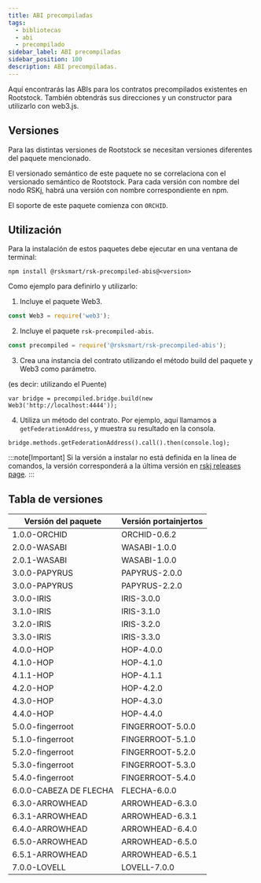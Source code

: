 ```yaml
---
title: ABI precompiladas
tags:
  - bibliotecas
  - abi
  - precompilado
sidebar_label: ABI precompiladas
sidebar_position: 100
description: ABI precompiladas.
---
```


Aquí encontrarás las ABIs para los contratos precompilados existentes en Rootstock. También obtendrás sus direcciones y un constructor para utilizarlo con web3.js.

## Versiones

Para las distintas versiones de Rootstock se necesitan versiones diferentes del paquete mencionado.

El versionado semántico de este paquete no se correlaciona con el versionado semántico de Rootstock. Para cada versión con nombre del nodo RSKj, habrá una versión con nombre correspondiente en npm.

El soporte de este paquete comienza con `ORCHID`.

## Utilización

Para la instalación de estos paquetes debe ejecutar en una ventana de terminal:

```shell
npm install @rsksmart/rsk-precompiled-abis@<version>
```

Como ejemplo para definirlo y utilizarlo:

1. Incluye el paquete Web3.

```javascript
const Web3 = require('web3');
```

2. Incluye el paquete `rsk-precompiled-abis`.

```javascript
const precompiled = require('@rsksmart/rsk-precompiled-abis');
```

3. Crea una instancia del contrato utilizando el método build del paquete y Web3 como parámetro.

(es decir: utilizando el Puente)

```shell
var bridge = precompiled.bridge.build(new Web3('http://localhost:4444'));
```

4. Utiliza un método del contrato. Por ejemplo, aquí llamamos a `getFederationAddress`, y muestra su resultado en la consola.

```shell
bridge.methods.getFederationAddress().call().then(console.log);
```

:::note[Important]
Si la versión a instalar no está definida en la línea de comandos, la versión corresponderá a la última versión en [rskj releases page](https://github.com/rsksmart/reproducible-builds/tree/master/rskj).
:::

## Tabla de versiones

| Versión del paquete                                    | Versión portainjertos                            |
| ------------------------------------------------------ | ------------------------------------------------ |
| 1.0.0-ORCHID           | ORCHID-0.6.2     |
| 2.0.0-WASABI           | WASABI-1.0.0     |
| 2.0.1-WASABI           | WASABI-1.0.0     |
| 3.0.0-PAPYRUS          | PAPYRUS-2.0.0    |
| 3.0.0-PAPYRUS          | PAPYRUS-2.2.0    |
| 3.0.0-IRIS             | IRIS-3.0.0       |
| 3.1.0-IRIS             | IRIS-3.1.0       |
| 3.2.0-IRIS             | IRIS-3.2.0       |
| 3.3.0-IRIS             | IRIS-3.3.0       |
| 4.0.0-HOP              | HOP-4.0.0        |
| 4.1.0-HOP              | HOP-4.1.0        |
| 4.1.1-HOP              | HOP-4.1.1        |
| 4.2.0-HOP              | HOP-4.2.0        |
| 4.3.0-HOP              | HOP-4.3.0        |
| 4.4.0-HOP              | HOP-4.4.0        |
| 5.0.0-fingerroot       | FINGERROOT-5.0.0 |
| 5.1.0-fingerroot       | FINGERROOT-5.1.0 |
| 5.2.0-fingerroot       | FINGERROOT-5.2.0 |
| 5.3.0-fingerroot       | FINGERROOT-5.3.0 |
| 5.4.0-fingerroot       | FINGERROOT-5.4.0 |
| 6.0.0-CABEZA DE FLECHA | FLECHA-6.0.0     |
| 6.3.0-ARROWHEAD        | ARROWHEAD-6.3.0  |
| 6.3.1-ARROWHEAD        | ARROWHEAD-6.3.1  |
| 6.4.0-ARROWHEAD        | ARROWHEAD-6.4.0  |
| 6.5.0-ARROWHEAD        | ARROWHEAD-6.5.0  |
| 6.5.1-ARROWHEAD        | ARROWHEAD-6.5.1  |
| 7.0.0-LOVELL           | LOVELL-7.0.0     |
